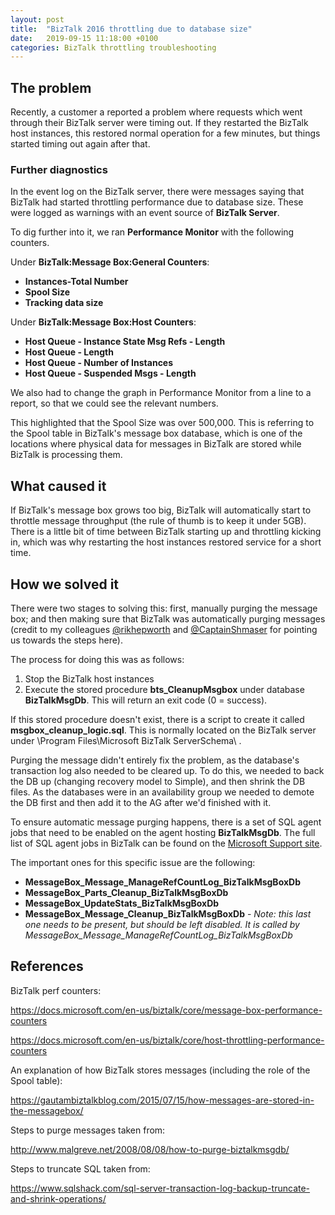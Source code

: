```yaml
---
layout: post
title:  "BizTalk 2016 throttling due to database size"
date:   2019-09-15 11:18:00 +0100
categories: BizTalk throttling troubleshooting
---
```


## The problem

Recently, a customer a reported a problem where requests which went through their BizTalk server were timing out.
If they restarted the BizTalk host instances, this restored normal operation for a few minutes, but things started timing out again after that.

### Further diagnostics

In the event log on the BizTalk server, there were messages saying that BizTalk had started throttling performance due to database size.
These were logged as warnings with an event source of **BizTalk Server**.

To dig further into it, we ran **Performance Monitor** with the following counters.

Under **BizTalk:Message Box:General Counters**:

- **Instances-Total Number**
- **Spool Size**
- **Tracking data size**

Under **BizTalk:Message Box:Host Counters**:

- **Host Queue - Instance State Msg Refs - Length**
- **Host Queue - Length**
- **Host Queue - Number of Instances**
- **Host Queue - Suspended Msgs - Length**

We also had to change the graph in Performance Monitor from a line to a report, so that we could see the relevant numbers.

This highlighted that the Spool Size was over 500,000. This is referring to the Spool table in BizTalk's message box database, which is one of the locations where physical data for messages in BizTalk are stored while BizTalk is processing them.

## What caused it

If BizTalk's message box grows too big, BizTalk will automatically start to throttle message throughput (the rule of thumb is to keep it under 5GB). There is a little bit of time between BizTalk starting up and throttling kicking in, which was why restarting the host instances restored service for a short time.

## How we solved it

There were two stages to solving this: first, manually purging the message box; and then making sure that BizTalk was automatically purging messages (credit to my colleagues [@rikhepworth](https://twitter.com/rikhepworth) and [@CaptainShmaser](https://twitter.com/CaptainShmaser) for pointing us towards the steps here).

The process for doing this was as follows:

1. Stop the BizTalk host instances
2. Execute the stored procedure **bts_CleanupMsgbox** under database **BizTalkMsgDb**. This will return an exit code (0 = success).

If this stored procedure doesn't exist, there is a script to create it called **msgbox_cleanup_logic.sql**. This is normally located on the BizTalk server under \Program Files\Microsoft BizTalk ServerSchema\ .

Purging the message didn't entirely fix the problem, as the database's transaction log also needed to be cleared up.
To do this, we needed to back the DB up (changing recovery model to Simple), and then shrink the DB files.
As the databases were in an availability group we needed to demote the DB first and then add it to the AG after we'd finished with it. 

To ensure automatic message purging happens, there is a set of SQL agent jobs that need to be enabled on the agent hosting **BizTalkMsgDb**.
The full list of SQL agent jobs in BizTalk can be found on the [Microsoft Support site](<https://support.microsoft.com/en-us/help/919776/description-of-the-sql-server-agent-jobs-in-biztalk-server>).

The important ones for this specific issue are the following:

- **MessageBox_Message_ManageRefCountLog_BizTalkMsgBoxDb**
- **MessageBox_Parts_Cleanup_BizTalkMsgBoxDb**
- **MessageBox_UpdateStats_BizTalkMsgBoxDb**
- **MessageBox_Message_Cleanup_BizTalkMsgBoxDb** - *Note: this last one needs to be present, but should be left disabled. It is called by MessageBox_Message_ManageRefCountLog_BizTalkMsgBoxDb*

## References

BizTalk perf counters:

<https://docs.microsoft.com/en-us/biztalk/core/message-box-performance-counters>

<https://docs.microsoft.com/en-us/biztalk/core/host-throttling-performance-counters>

An explanation of how BizTalk stores messages (including the role of the Spool table):

<https://gautambiztalkblog.com/2015/07/15/how-messages-are-stored-in-the-messagebox/>

Steps to purge messages taken from:

<http://www.malgreve.net/2008/08/08/how-to-purge-biztalkmsgdb/>

Steps to truncate SQL taken from:

<https://www.sqlshack.com/sql-server-transaction-log-backup-truncate-and-shrink-operations/>
